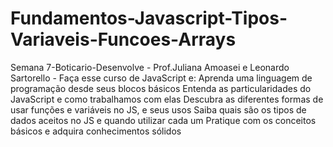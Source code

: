 # Fundamentos-Javascript-Tipos-Variaveis-Funcoes-Arrays
Semana 7-Boticario-Desenvolve - Prof.Juliana Amoasei e Leonardo Sartorello - Faça esse curso de JavaScript e: Aprenda uma linguagem de programação desde seus blocos básicos Entenda as particularidades do JavaScript e como trabalhamos com elas Descubra as diferentes formas de usar funções e variáveis no JS, e seus usos Saiba quais são os tipos de dados aceitos no JS e quando utilizar cada um Pratique com os conceitos básicos e adquira conhecimentos sólidos
